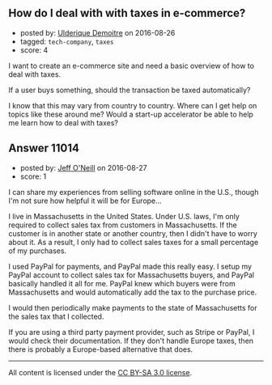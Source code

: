 ## How do I deal with with taxes in e-commerce?

- posted by: [Ulderique Demoitre](https://stackexchange.com/users/5549227/ulderique-demoitre) on 2016-08-26
- tagged: `tech-company`, `taxes`
- score: 4

I want to create an e-commerce site and need a basic overview of how to deal with taxes.

If a user buys something, should the transaction be taxed automatically?

I know that this may vary from country to country. Where can I get help on topics like these around me? Would a start-up accelerator be able to help me learn how to deal with taxes?


## Answer 11014

- posted by: [Jeff O'Neill](https://stackexchange.com/users/46273/jeff-o-neill) on 2016-08-27
- score: 1

I can share my experiences from selling software online in the U.S., though I'm not sure how helpful it will be for Europe...

I live in Massachusetts in the United States.  Under U.S. laws, I'm only required to collect sales tax from customers in Massachusetts.  If the customer is in another state or another country, then I didn't have to worry about it.  As a result, I only had to collect sales taxes for a small percentage of my purchases.

I used PayPal for payments, and PayPal made this really easy.  I setup my PayPal account to collect sales tax for Massachusetts buyers, and PayPal basically handled it all for me.  PayPal knew which buyers were from Massachusetts and would automatically add the tax to the purchase price.

I would then periodically make payments to the state of Massachusetts for the sales tax that I collected.

If you are using a third party payment provider, such as Stripe or PayPal, I would check their documentation.  If they don't handle Europe taxes, then there is probably a Europe-based alternative that does.



---

All content is licensed under the [CC BY-SA 3.0 license](https://creativecommons.org/licenses/by-sa/3.0/).
